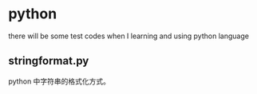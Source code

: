 # python
there will be some test codes when I learning and using python language

## stringformat.py
python 中字符串的格式化方式。

## 
